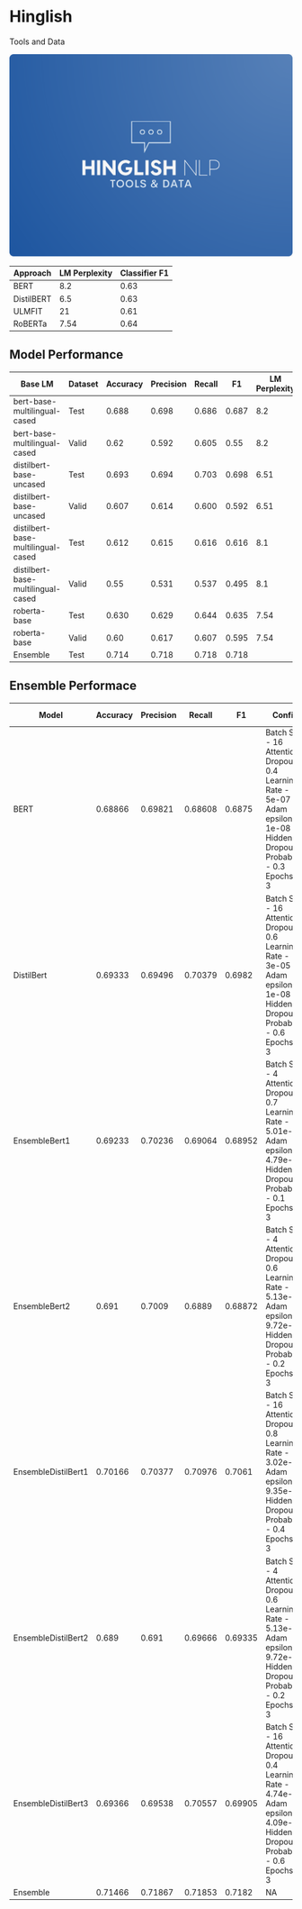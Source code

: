 # Hinglish
Tools and Data

![Logo](./Hinglish-Logo.png)


Approach | LM Perplexity | Classifier F1 |
---| --- | ---|
BERT|8.2 | 0.63|
DistilBERT|6.5 | 0.63|
ULMFIT | 21 | 0.61|
RoBERTa| 7.54 | 0.64|

## Model Performance

Base LM | Dataset|  Accuracy |  Precision |  Recall |  F1| LM Perplexity|
--|--|--|--|--|--|--|
bert-base-multilingual-cased | Test |  0.688| 0.698| 0.686|  0.687| 8.2|
bert-base-multilingual-cased | Valid |  0.62| 0.592 |  0.605|  0.55| 8.2|
distilbert-base-uncased | Test| 0.693| 0.694| 0.703| 0.698| 6.51|
distilbert-base-uncased | Valid| 0.607| 0.614| 0.600| 0.592| 6.51|
distilbert-base-multilingual-cased | Test| 0.612| 0.615| 0.616| 0.616| 8.1|
distilbert-base-multilingual-cased | Valid| 0.55| 0.531| 0.537| 0.495| 8.1|
roberta-base | Test| 0.630| 0.629| 0.644| 0.635| 7.54|
roberta-base | Valid| 0.60| 0.617| 0.607| 0.595| 7.54|
Ensemble |  Test| 0.714| 0.718| 0.718| 0.718| |

## Ensemble Performace 

Model | Accuracy  | Precision  | Recall  | F1 | Config | Link to Model and output files |
--|--|--|--|--|--|--|
BERT | 0.68866 | 0.69821 | 0.68608 | 0.6875 | Batch Size - 16<br>Attention Dropout - 0.4<br>Learning Rate - 5e-07<br>Adam epsilon - 1e-08<br>Hidden Dropout Probability - 0.3<br>Epochs - 3 | [BERT](https://drive.google.com/drive/folders/1HAYoWX3zG7XEMaSf74K5dKvaBJdwE6U9?usp=sharing) |
DistilBert | 0.69333 | 0.69496 | 0.70379 | 0.6982 | Batch Size - 16<br>Attention Dropout - 0.6<br>Learning Rate - 3e-05<br>Adam epsilon - 1e-08<br>Hidden Dropout Probability - 0.6<br>Epochs - 3 | [DistilBert](https://drive.google.com/drive/folders/1t_2XqwtRpui5l1prZsmCaArmqzPjPGob?usp=sharing) |
EnsembleBert1 | 0.69233 | 0.70236 | 0.69064 | 0.68952 | Batch Size - 4<br>Attention Dropout - 0.7<br>Learning Rate - 5.01e-05<br>Adam epsilon - 4.79e-05<br>Hidden Dropout Probability - 0.1<br>Epochs - 3 | [EnsembleBert1](https://drive.google.com/drive/folders/1-ais3Y04SWFUYHF4KkUAJMDUEdsfu_GB?usp=sharing) |
EnsembleBert2 | 0.691 | 0.7009 | 0.6889 | 0.68872 | Batch Size - 4<br>Attention Dropout - 0.6<br>Learning Rate - 5.13e-05<br>Adam epsilon - 9.72e-05<br>Hidden Dropout Probability - 0.2<br>Epochs - 3 | [EnsembleBert2](https://drive.google.com/drive/folders/1-rpWWvVruIp_WA0mveU2zHn82fZ5Mcl8?usp=sharing) |
EnsembleDistilBert1 | 0.70166 | 0.70377 | 0.70976 | 0.7061 | Batch Size - 16<br>Attention Dropout - 0.8<br>Learning Rate - 3.02e-05<br>Adam epsilon - 9.35e-05<br>Hidden Dropout Probability - 0.4<br>Epochs - 3 | [EnsembleDistilBert1](https://drive.google.com/drive/folders/1jqcXPLysVSVCOh5ySKa-fMRIWA_djT_P?usp=sharing) |
EnsembleDistilBert2 | 0.689 | 0.691 | 0.69666 | 0.69335 | Batch Size - 4<br>Attention Dropout - 0.6<br>Learning Rate - 5.13e-05<br>Adam epsilon - 9.72e-05<br>Hidden Dropout Probability - 0.2<br>Epochs - 3 | [EnsembleDistilBert2](https://drive.google.com/drive/folders/1-3mwr1v3OBzlSrFxOKpec8ERrqHTPaZo?usp=sharing) |
EnsembleDistilBert3 | 0.69366 | 0.69538 | 0.70557 | 0.69905 | Batch Size - 16<br>Attention Dropout - 0.4<br>Learning Rate - 4.74e-05<br>Adam epsilon - 4.09e-05<br>Hidden Dropout Probability - 0.6<br>Epochs - 3 | [EnsembleDistilBert3](https://drive.google.com/drive/folders/1-KHIKd425T98r0lMjKCv0X7GKaU7K9D5?usp=sharing) |
Ensemble | 0.71466 | 0.71867 | 0.71853 | 0.7182 | NA | [Ensemble](https://drive.google.com/drive/folders/12Iz0xfxszNMkQE8hxO6ajeTBACoKsWUW?usp=sharing) |
